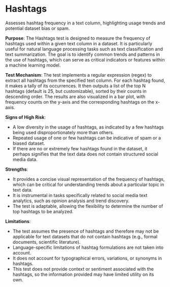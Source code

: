 # Hashtags

Assesses hashtag frequency in a text column, highlighting usage trends and potential dataset bias or spam.

**Purpose**: The Hashtags test is designed to measure the frequency of hashtags used within a given text column in
a dataset. It is particularly useful for natural language processing tasks such as text classification and text
summarization. The goal is to identify common trends and patterns in the use of hashtags, which can serve as
critical indicators or features within a machine learning model.

**Test Mechanism**: The test implements a regular expression (regex) to extract all hashtags from the specified
text column. For each hashtag found, it makes a tally of its occurrences. It then outputs a list of the top N
hashtags (default is 25, but customizable), sorted by their counts in descending order. The results are also
visualized in a bar plot, with frequency counts on the y-axis and the corresponding hashtags on the x-axis.

**Signs of High Risk**:
- A low diversity in the usage of hashtags, as indicated by a few hashtags being used disproportionately more than
others.
- Repeated usage of one or few hashtags can be indicative of spam or a biased dataset.
- If there are no or extremely few hashtags found in the dataset, it perhaps signifies that the text data does not
contain structured social media data.

**Strengths**:
- It provides a concise visual representation of the frequency of hashtags, which can be critical for understanding
trends about a particular topic in text data.
- It is instrumental in tasks specifically related to social media text analytics, such as opinion analysis and
trend discovery.
- The test is adaptable, allowing the flexibility to determine the number of top hashtags to be analyzed.

**Limitations**:
- The test assumes the presence of hashtags and therefore may not be applicable for text datasets that do not
contain hashtags (e.g., formal documents, scientific literature).
- Language-specific limitations of hashtag formulations are not taken into account.
- It does not account for typographical errors, variations, or synonyms in hashtags.
- This test does not provide context or sentiment associated with the hashtags, so the information provided may
have limited utility on its own.